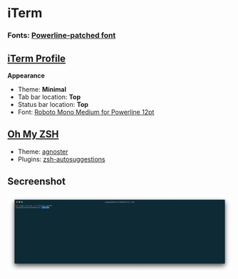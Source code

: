 # iTerm

### Fonts: [Powerline-patched font]()

## [iTerm Profile](./iTermProfile.json)
**Appearance**
- Theme: **Minimal**
- Tab bar location: **Top**
- Status bar location: **Top**
- Font: [Roboto Mono Medium for Powerline 12pt](https://github.com/powerline/fonts)
## [Oh My ZSH](https://ohmyz.sh/)
- Theme: [agnoster](https://github.com/agnoster/agnoster-zsh-theme)
- Plugins: [zsh-autosuggestions
](https://github.com/zsh-users/zsh-autosuggestions/)

## Secreenshot
![screenshot](./screenshot.png)
